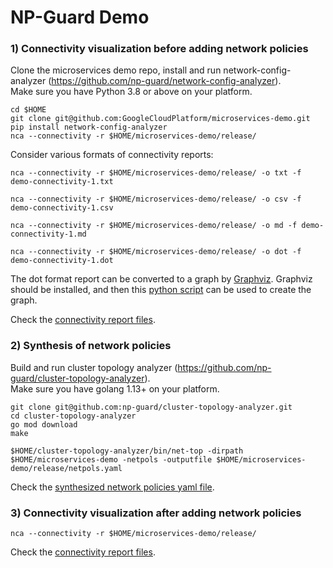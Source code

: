 # NP-Guard Demo

### 1) Connectivity visualization before adding network policies
Clone the microservices demo repo, install and run network-config-analyzer (https://github.com/np-guard/network-config-analyzer). \
Make sure you have Python 3.8 or above on your platform.

```
cd $HOME
git clone git@github.com:GoogleCloudPlatform/microservices-demo.git
pip install network-config-analyzer
nca --connectivity -r $HOME/microservices-demo/release/ 
```

Consider various formats of connectivity reports:

```commandline
nca --connectivity -r $HOME/microservices-demo/release/ -o txt -f demo-connectivity-1.txt
```

```commandline
nca --connectivity -r $HOME/microservices-demo/release/ -o csv -f demo-connectivity-1.csv
```

```commandline
nca --connectivity -r $HOME/microservices-demo/release/ -o md -f demo-connectivity-1.md
```

```commandline
nca --connectivity -r $HOME/microservices-demo/release/ -o dot -f demo-connectivity-1.dot
```


The dot format report can be converted to a graph by [Graphviz](https://graphviz.org).
Graphviz should be installed, and then this [python script](scripts/view_dot_graph.py) can be used to create the graph.


Check the [connectivity report files](analysis_before_netpols_added).

### 2) Synthesis of network policies
Build and run cluster topology analyzer (https://github.com/np-guard/cluster-topology-analyzer). \
Make sure you have golang 1.13+ on your platform.


```
git clone git@github.com:np-guard/cluster-topology-analyzer.git
cd cluster-topology-analyzer
go mod download
make

$HOME/cluster-topology-analyzer/bin/net-top -dirpath $HOME/microservices-demo -netpols -outputfile $HOME/microservices-demo/release/netpols.yaml 
```
Check the [synthesized network policies yaml file](synthesis/netpols.yaml).
### 3) Connectivity visualization after adding network policies

```commandline
nca --connectivity -r $HOME/microservices-demo/release/ 
```
Check the [connectivity report files](analysis_after_netpols_added).




